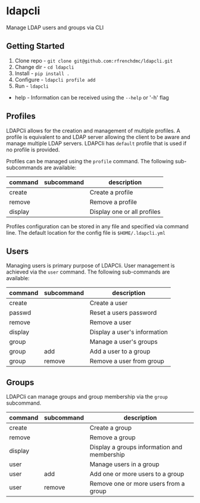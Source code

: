 # ldapcli
Manage LDAP users and groups via CLI


## Getting Started

1. Clone repo - `git clone git@github.com:rfrenchdmc/ldapcli.git`
2. Change dir - `cd ldapcli`
3. Install - `pip install .`
4. Configure - `ldapcli profile add`
5. Run - `ldapcli`

- help - Information can be received using the `--help` or '-h' flag

## Profiles
LDAPCli allows for the creation and management of multiple profiles.
A profile is equivalent to and LDAP server allowing the client to 
be aware and manage multiple LDAP servers.  LDAPCli has `default` 
profile that is used if no profile is provided.   

Profiles can be managed using the `profile` command.  The 
following sub-subcommands are available:

| command | subcommand | description |
| ------- | ---------- | ----------- |
| create  | | Create a profile  |
| remove | | Remove a profile |
| display | | Display one or all profiles |


Profiles configuration can be stored in any file and specified via 
command line.  The default location for the config file is 
`$HOME/.ldapcli.yml`

## Users
Managing users is primary purpose of LDAPCli.  User management is 
achieved via the `user` command.  The following sub-commands 
are available:

| command | subcommand | description |
| ------- | ---------- | ----------- |
| create  | | Create a user  |
| passwd  | | Reset a users password |
| remove  | | Remove a user |
| display | | Display a user's information |
| group   | | Manage a user's groups
| group   | add | Add a user to a group |
| group   | remove | Remove a user from group |

## Groups
LDAPCli can manage groups and group membership via the 
`group` subcommand.

| command | subcommand | description |
| ------- | ---------- | ----------- |
| create  | | Create a group  |
| remove  | | Remove a group |
| display | | Display a groups information and membership |
| user    | | Manage users in a group |
| user    | add | Add one or more users to a group |
| user    | remove | Remove one or more users from a group |
 



